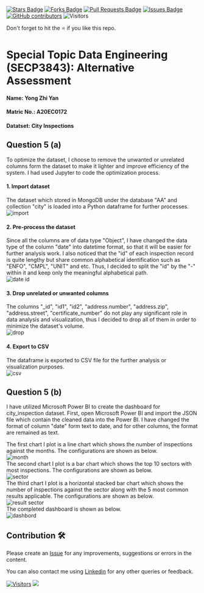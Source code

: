 <a href="https://github.com/drshahizan/SECP3843/stargazers"><img src="https://img.shields.io/github/stars/drshahizan/SECP3843" alt="Stars Badge"/></a>
<a href="https://github.com/drshahizan/SECP3843/network/members"><img src="https://img.shields.io/github/forks/drshahizan/SECP3843" alt="Forks Badge"/></a>
<a href="https://github.com/drshahizan/SECP3843/pulls"><img src="https://img.shields.io/github/issues-pr/drshahizan/SECP3843" alt="Pull Requests Badge"/></a>
<a href="https://github.com/drshahizan/SECP3843/issues"><img src="https://img.shields.io/github/issues/drshahizan/SECP3843" alt="Issues Badge"/></a>
<a href="https://github.com/drshahizan/SECP3843/graphs/contributors"><img alt="GitHub contributors" src="https://img.shields.io/github/contributors/drshahizan/SECP3843?color=2b9348"></a>
![Visitors](https://api.visitorbadge.io/api/visitors?path=https%3A%2F%2Fgithub.com%2Fdrshahizan%2FSECP3843&labelColor=%23d9e3f0&countColor=%23697689&style=flat)


Don't forget to hit the :star: if you like this repo.

# Special Topic Data Engineering (SECP3843): Alternative Assessment

#### Name: Yong Zhi Yan
#### Matric No.: A20EC0172
#### Datatset: City Inspections	

## Question 5 (a)
To optimize the dataset, I choose to remove the unwanted or unrelated columns form the dataset to make it lighter and improve efficiency of the system. I had used Jupyter to code the optimization process.

#### 1. Import dataset
The dataset which stored in MongoDB under the database "AA" and collection "city" is loaded into a Python dataframe for further processes. <br>
<img src="./files/images/Screenshot%202023-06-29%20155117.png" alt="import"><br>

#### 2. Pre-process the dataset
Since all the columns are of data type "Object", I have changed the data type of the column "date" into datetime format, so that it will be easier for further analysis work. I also noticed that the "id" of each inspection record is quite lengthy but share common alphabetical identification such as "ENFO", "CMPL", "UNIT" and etc. Thus, I decided to split the "id" by the "-" within it and keep only the meaningful alphabetical path. <br>
<img src="./files/images/Screenshot%202023-06-29%20155131.png" alt="date id"><br>

#### 3. Drop unrelated or unwanted columns
The columns "_id", "id1", "id2", "address.number", "address.zip", "address.street", "certificate_number" do not play any significant role in data analysis and visualization, thus I decided to drop all of them in order to minimize the dataset's volume. <br>
<img src="./files/images/Screenshot%202023-06-29%20155141.png" alt="drop"><br>

#### 4. Export to CSV
The dataframe is exported to CSV file for the further analysis or visualization purposes. <br>
<img src="./files/images/Screenshot%202023-06-29%20155058.png" alt="csv"><br>

## Question 5 (b)
I have utilized Microsoft Power BI to create the dashboard for city_inspection dataset. First, open Microsoft Power BI and import the JSON file which contain the cleaned data into the Power BI. I have changed the format of column "date" form text to date, and for other columns, the format are remained as text. 

The first chart I plot is a line chart which shows the number of inspections against the months. The configurations are shown as below.<br>
<img src="./files/images/Screenshot%202023-06-29%20151055.png" alt="month"><br>
The second chart I plot is a bar chart which shows the top 10 sectors with most inspections. The configurations are shown as below.<br>
<img src="./files/images/Screenshot%202023-06-29%20151105.png" alt="sector"><br>
The third chart I plot is a horizontal stacked bar chart which shows the number of inspections against the sector along with the 5 most common results applicable. The configurations are shown as below.<br>
<img src="./files/images/Screenshot%202023-06-29%20151033.png" alt="result sector"><br>
The completed dashboard is shown as below. <br>
<img src="./files/images/Screenshot%202023-06-29%20150919.png" alt="dashbord"><br>





## Contribution 🛠️
Please create an [Issue](https://github.com/drshahizan/special-topic-data-engineering/issues) for any improvements, suggestions or errors in the content.

You can also contact me using [Linkedin](https://www.linkedin.com/in/drshahizan/) for any other queries or feedback.

[![Visitors](https://api.visitorbadge.io/api/visitors?path=https%3A%2F%2Fgithub.com%2Fdrshahizan&labelColor=%23697689&countColor=%23555555&style=plastic)](https://visitorbadge.io/status?path=https%3A%2F%2Fgithub.com%2Fdrshahizan)
![](https://hit.yhype.me/github/profile?user_id=81284918)




